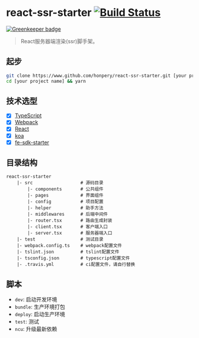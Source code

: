 # react-ssr-starter  [![Build Status](https://travis-ci.org/startlines/react-ssr-starter.svg?branch=master)](https://travis-ci.org/startlines/react-ssr-starter)

[![Greenkeeper badge](https://badges.greenkeeper.io/honpery/react-ssr-starter.svg)](https://greenkeeper.io/)

> React服务器端渲染(ssr)脚手架。

## 起步
```bash
git clone https://www.github.com/honpery/react-ssr-starter.git [your project name]
cd [your project name] && yarn
```

## 技术选型
- [x] [TypeScript](https://www.typescriptlang.org/)
- [x] [Webpack](https://webpack.js.org/)
- [x] [React](https://reactjs.org/)
- [x] [koa](http://koajs.com/)
- [x] [fe-sdk-starter](https://github.com/startlines/fe-sdk-starter)

## 目录结构
```
react-ssr-starter
    |- src                  # 源码目录
        |- components       # 公共组件
        |- pages            # 界面组件
        |- config           # 项目配置
        |- helper           # 助手方法
        |- middlewares      # 后端中间件
        |- router.tsx       # 路由生成封装
        |- client.tsx       # 客户端入口
        |- server.tsx       # 服务器端入口
    |- test                 # 测试目录
    |- webpack.config.ts    # webpack配置文件
    |- tslint.json          # tslint配置文件
    |- tsconfig.json        # typescript配置文件
    |- .travis.yml          # ci配置文件，请自行替换
```

## 脚本
- `dev`: 启动开发环境
- `bundle`: 生产环境打包
- `deploy`: 启动生产环境  
- `test`: 测试
- `ncu`: 升级最新依赖